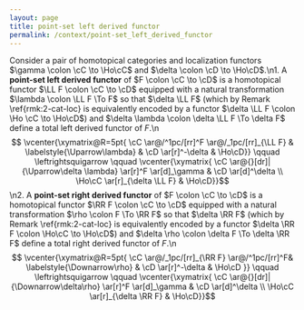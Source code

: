 ```yaml
---
layout: page
title: point-set left derived functor
permalink: /context/point-set_left_derived_functor
---
```

Consider a pair of homotopical categories and localization functors $\gamma \colon \cC \to \Ho\cC$ and $\delta \colon \cD \to \Ho\cD$.\n1. A **point-set left derived functor** of $F \colon \cC \to \cD$ is a homotopical functor $\LL F \colon \cC \to \cD$  equipped with a natural transformation $\lambda \colon \LL F \To F$ so that $\delta \LL F$ (which by Remark \ref{rmk:2-cat-loc} is equivalently encoded by a functor $\delta \LL F \colon \Ho \cC \to \Ho\cD$) and $\delta \lambda \colon \delta  \LL F \To \delta F$ define a total left derived functor of $F$.\n$$ \vcenter{\xymatrix@R=5pt{ \cC \ar@/^1pc/[rr]^F \ar@/_1pc/[rr]_{\LL F} &  \labelstyle{\Uparrow\lambda}  & \cD \ar[r]^-\delta & \Ho\cD}} \qquad \leftrightsquigarrow \qquad \vcenter{\xymatrix{ \cC \ar@{}[dr]|{\Uparrow\delta \lambda} \ar[r]^F \ar[d]_\gamma & \cD \ar[d]^\delta \\ \Ho\cC \ar[r]_{\delta \LL F} & \Ho\cD}}$$\n2. A **point-set right derived functor** of $F \colon \cC \to \cD$ is a homotopical functor $\RR F \colon \cC \to \cD$  equipped with a natural transformation $\rho \colon F \To \RR F$ so that $\delta \RR F$ (which by Remark \ref{rmk:2-cat-loc} is equivalently encoded by a functor $\delta \RR F \colon \Ho\cC \to \Ho\cD$) and $\delta \rho \colon \delta  F \To  \delta \RR F$ define a total right derived functor of $F$.\n$$ \vcenter{\xymatrix@R=5pt{ \cC \ar@/_1pc/[rr]_{\RR F} \ar@/^1pc/[rr]^F&  \labelstyle{\Downarrow\rho} & \cD \ar[r]^-\delta & \Ho\cD  }} \qquad \leftrightsquigarrow \qquad \vcenter{\xymatrix{ \cC \ar@{}[dr]|{\Downarrow\delta\rho} \ar[r]^F \ar[d]_\gamma & \cD \ar[d]^\delta \\ \Ho\cC \ar[r]_{\delta \RR F} & \Ho\cD}}$$
